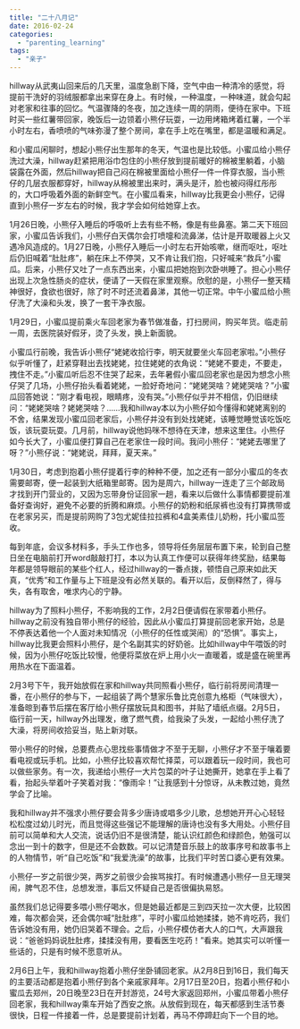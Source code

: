 ```yaml
---
title: "二十八月记"
date: 2016-02-24
categories: 
  - "parenting_learning"
tags: 
  - "亲子"
---
```


hillway从武夷山回来后的几天里，温度急剧下降，空气中由一种清冷的感觉，将提前干洗好的羽绒服都拿出来穿在身上。有时候，一种温度，一种味道，就会勾起对老家和往事的回忆。气温骤降的冬夜，加之连续一周的阴雨，便待在家中。下班时买一些红薯带回家，晚饭后一边领着小熊仔玩耍，一边用烤箱烤着红薯，一个半小时左右，香喷喷的气味弥漫了整个房间，拿在手上吃在嘴里，都是温暖和满足。

和小蜜瓜闲聊时，想起小熊仔出生那年的冬天，气温也是比较低。小蜜瓜给小熊仔洗过大澡，hillway赶紧把用浴巾包住的小熊仔放到提前暖好的棉被里躺着，小脑袋露在外面，然后hillway把自己闷在棉被里面给小熊仔一件一件穿衣服，当小熊仔的几层衣服都穿好，hillway从棉被里出来时，满头是汗，脸也被闷得红彤彤的，大口呼吸着外面的新鲜空气。在小蜜瓜看来，hillway比我更会小熊仔，记得直到小熊仔一岁左右的时候，我才学会如何给她穿上衣。

1月26日晚，小熊仔入睡后的呼吸听上去有些不畅，像是有些鼻塞。第二天下班回家，小蜜瓜告诉我们，小熊仔白天偶尔会打喷嚏和流鼻涕，估计是开取暖器上火又遇冷风造成的。1月27日晚，小熊仔入睡后一小时左右开始咳嗽，继而呕吐，呕吐后仍旧喊着“肚肚疼”，躺在床上不停哭，又不肯让我们抱，只好喊来“救兵”小蜜瓜。后来，小熊仔又吐了一点东西出来，小蜜瓜把她抱到次卧哄睡了。担心小熊仔出现上次急性肠炎的症状，便请了一天假在家里观察。欣慰的是，小熊仔一整天精神很好，食欲也很好，除了时不时还流着鼻涕，其他一切正常。中午小蜜瓜给小熊仔洗了大澡和头发，换了一套干净衣服。

1月29日，小蜜瓜提前乘火车回老家为春节做准备，打扫房间，购买年货。临走前一周，去医院装好假牙，烫了头发，换上新面貌。

小蜜瓜行前晚，我告诉小熊仔“姥姥收拾行李，明天就要坐火车回老家啦。”小熊仔似乎听懂了，赶紧穿鞋出去找姥姥，拉住姥姥的衣角说：“姥姥不要走，不要走，拽住不走。”小蜜瓜听后忍不住哭了起来，去年暑假小蜜瓜回老家也是因为想念小熊仔哭了几场，小熊仔抬头看着姥姥，一脸好奇地问：“姥姥哭啥？姥姥哭啥？”小蜜瓜回答她说：“刚才看电视，眼睛疼，没有哭。”小熊仔似乎并不相信，仍旧继续问：“姥姥哭啥？姥姥哭啥？……我和hillway本以为小熊仔如今懂得和姥姥离别的不舍，结果发现小蜜瓜回老家后，小熊仔并没有到处找姥姥，该睡觉睡觉该吃饭吃饭，该玩耍玩耍。几月前，hillway说他妈咪不想待在天津，想来这里住。小熊仔如今长大了，小蜜瓜便打算自己在老家住一段时间。我问小熊仔：“姥姥去哪里了呀？”小熊仔说：“姥姥说，拜拜，夏天来。”

1月30日，考虑到抱着小熊仔提着行李的种种不便，加之还有一部分小蜜瓜的冬衣需要邮寄，便一起装到大纸箱里邮寄。因为是周六，hillway一连走了三个邮政局才找到开门营业的，又因为忘带身份证回家一趟，看来以后做什么事情都要提前准备好查询好，避免不必要的折腾和麻烦。小熊仔的奶粉和纸尿裤也没有打算携带或在老家另买，而是提前网购了3包尤妮佳拉拉裤和4盒美素佳儿奶粉，托小蜜瓜签收。

每到年底，会议多材料多，手头工作也多，领导将任务层层布置下来，轮到自己整日坐在电脑前打开word敲敲打打，本以为认真工作便可以获得年终奖励，结果每年都是领导眼前的某些个红人，经过hillway的一番点拨，顿悟自己原来如此天真，“优秀”和工作量与上下班是没有必然关联的。看开以后，反倒释然了，得与失，各有取舍，唯求内心的宁静。

hillway为了照料小熊仔，不影响我的工作，2月2日便请假在家带着小熊仔。hillway之前没有独自带小熊仔的经验，因此从小蜜瓜打算提前回老家开始，总是不停表达着他一个人面对未知情况（小熊仔的任性或哭闹）的“恐惧”。事实上，hillway比我更会照料小熊仔，是个名副其实的好奶爸。比如hillway中午喂饭的时候，因为小熊仔吃饭比较慢，他便将菜放在炉上用小火一直暖着，或是盛在碗里再用热水在下面温着。

2月3号下午，我开始放假在家和hillway共同照看小熊仔，临行前将房间清理一番，在小熊仔的参与下，一起组装了两个慧家乐鲁比克创意九格柜（气味很大），准备晾到春节后摆在客厅给小熊仔摆放玩具和图书，并贴了墙纸点缀。2月5日，临行前一天，hillway外出理发，缴了燃气费，给我染了头发，一起给小熊仔洗了大澡，将房间收拾妥当，贴上新对联。

带小熊仔的时候，总要费点心思找些事情做才不至于无聊，小熊仔才不至于嚷着要看电视或玩手机。比如，小熊仔比较喜欢帮忙择菜，可以跟着玩一段时间，我也可以做些家务。有一次，我递给小熊仔一大片包菜的叶子让她撕开，她拿在手上看了看，抬起头举着叶子笑着对我：“像雨伞！”让我感到十分惊讶，从未教过她，竟然学会了比喻。

我和hillway并不强求小熊仔要会背多少唐诗或唱多少儿歌，总想她开开心心轻轻松松度过幼儿时光，而且觉得这些强记不能理解的唐诗也没有多大用处。小熊仔目前可以简单和大人交流，说话仍旧不是很清楚，能认识红颜色和绿颜色，勉强可以念出一到十的数字，但是还不会数数。可以记清楚音乐鼓上的故事序号和故事书上的人物情节，听“自己吃饭”和“我爱洗澡”的故事，比我们平时苦口婆心更有效果。

小熊仔一岁之前很少哭，两岁之前很少会挨骂挨打。有时候遭遇小熊仔一旦无理哭闹，脾气忍不住，总想发泄，事后又怀疑自己是否很偏执易怒。

虽然我们总记得要多喂小熊仔喝水，但是她最近都是三到四天拉一次大便，比较困难，每次都会哭，还会偶尔喊“肚肚疼”，平时小蜜瓜给她揉揉，她不肯吃药，我们告诉她没有用，她仍旧哭着不理会。之后，小熊仔模仿者大人的口气，大声跟我说：“爸爸妈妈说肚肚疼，揉揉没有用，要看医生吃药！”看来。她其实可以听懂一些话的，只是有时候不愿意听从。

2月6日上午，我和hillway抱着小熊仔坐卧铺回老家。从2月8日到16日，我们每天的主要活动都是抱着小熊仔到各个亲戚家拜年。2月17日至20日，抱着小熊仔和小蜜瓜去郑州，20日晚至23日在开封游览，24号大家返回郑州，小蜜瓜带着小熊仔回老家，我和hillway乘车开始了西安之旅。从放假到现在，每天都感到生活节奏很快，日程一件接着一件，总是要提前计划着，再马不停蹄赶向下一个目的地。
